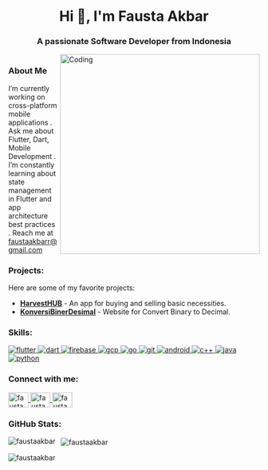 <h1 align="center">Hi 👋, I'm Fausta Akbar</h1>
<h3 align="center">A passionate Software Developer from Indonesia</h3>

<img align="right" alt="Coding" width="400" src="https://github.githubassets.com/assets/mona-loading-dark-7701a7b97370.gif">

<p align="left">
  <a href="https://twitter.com/" target="blank">
    <img src="https://img.shields.io/twitter/follow/?logo=twitter&style=for-the-badge" alt="" />
  </a>
</p>
<h3 align="left">About Me</h3>
I’m currently working on cross-platform mobile applications  
. Ask me about Flutter, Dart, Mobile Development  
. I’m constantly learning about state management in Flutter and app architecture best practices  
. Reach me at <a href="mailto:faustaakbarr@gmail.com">faustaakbarr@gmail.com</a>

<h3 align="left">Projects:</h3>

Here are some of my favorite projects:

- [**HarvestHUB**](https://github.com/FaustaAkbar/HarvestHUB) - An app for buying and selling basic necessities.
- [**KonversiBinerDesimal**](https://github.com/FaustaAkbar/KonversiBinerDesimal) - Website for Convert Binary to Decimal.

<h3 align="left">Skills:</h3>

<p align="left">
  <a href="https://flutter.dev" target="_blank" rel="noreferrer">
    <img src="https://img.shields.io/badge/-Flutter-02569B?style=flat-square&logo=flutter&logoColor=white" alt="flutter" />
  </a>
  <a href="https://dart.dev" target="_blank" rel="noreferrer">
    <img src="https://img.shields.io/badge/-Dart-0175C2?style=flat-square&logo=dart&logoColor=white" alt="dart" />
  </a>
  <a href="https://firebase.google.com/" target="_blank" rel="noreferrer">
    <img src="https://img.shields.io/badge/-Firebase-FFCA28?style=flat-square&logo=firebase&logoColor=white" alt="firebase" />
  </a>
  <a href="https://cloud.google.com" target="_blank" rel="noreferrer">
    <img src="https://img.shields.io/badge/-Google%20Cloud-4285F4?style=flat-square&logo=google-cloud&logoColor=white" alt="gcp" />
  </a>
  <a href="https://golang.org" target="_blank" rel="noreferrer">
    <img src="https://img.shields.io/badge/-Go-00ADD8?style=flat-square&logo=go&logoColor=white" alt="go" />
  </a>
  <a href="https://git-scm.com/" target="_blank" rel="noreferrer">
    <img src="https://img.shields.io/badge/-Git-F05032?style=flat-square&logo=git&logoColor=white" alt="git" />
  </a>
  <a href="https://developer.android.com" target="_blank" rel="noreferrer">
    <img src="https://img.shields.io/badge/-Android-3DDC84?style=flat-square&logo=android&logoColor=white" alt="android" />
  </a>
  <a href="https://isocpp.org/" target="_blank" rel="noreferrer">
    <img src="https://img.shields.io/badge/-C++-00599C?style=flat-square&logo=cplusplus&logoColor=white" alt="c++" />
  </a>
  <a href="https://www.java.com/" target="_blank" rel="noreferrer">
    <img src="https://img.shields.io/badge/-Java-E34F26?style=flat-square&logo=java&logoColor=white" alt="java" />
  </a>
  <a href="https://www.python.org/" target="_blank" rel="noreferrer">
    <img src="https://img.shields.io/badge/-Python-3776AB?style=flat-square&logo=python&logoColor=white" alt="python" />
  </a>
</p>
<h3 align="left">Connect with me:</h3>

<p align="left">
  <a href="https://linkedin.com/in/faustaakbar" target="blank">
    <img align="center" src="https://raw.githubusercontent.com/rahuldkjain/github-profile-readme-generator/master/src/images/icons/Social/linked-in-alt.svg" alt="faustaakbar" height="30" width="40" />
  </a>
  <a href="https://instagram.com/fausta_akbarr" target="blank">
    <img align="center" src="https://raw.githubusercontent.com/rahuldkjain/github-profile-readme-generator/master/src/images/icons/Social/instagram.svg" alt="fausta_akbarr" height="30" width="40" />
  </a>
  <a href="https://gitlab.com/FaustaAkbar" target="blank">
    <img align="center" src="https://www.vectorlogo.zone/logos/gitlab/gitlab-icon.svg" alt="faustaakbar" height="30" width="40" />
  </a>
</p>
<h3 align="left">GitHub Stats:</h3>

  <img align="left" src="https://github-readme-stats.vercel.app/api/top-langs?username=faustaakbar&show_icons=true&locale=en&layout=compact&theme=transparent" alt="faustaakbar" />
</p>
<p>&nbsp;
  <img align="center" src="https://github-readme-stats.vercel.app/api?username=faustaakbar&show_icons=true&locale=en&theme=transparent" alt="faustaakbar" />
</p>
<p>
  <img align="center" src="https://github-readme-streak-stats.herokuapp.com/?user=faustaakbar&theme=transparent" alt="faustaakbar" />
</p>
